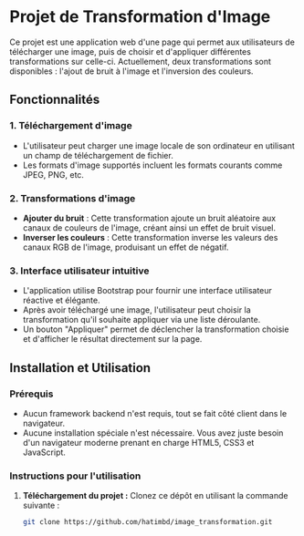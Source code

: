 # Projet de Transformation d'Image

Ce projet est une application web d'une page qui permet aux utilisateurs de télécharger une image, puis de choisir et d'appliquer différentes transformations sur celle-ci. Actuellement, deux transformations sont disponibles : l'ajout de bruit à l'image et l'inversion des couleurs.

## Fonctionnalités

### 1. Téléchargement d'image
- L'utilisateur peut charger une image locale de son ordinateur en utilisant un champ de téléchargement de fichier.
- Les formats d'image supportés incluent les formats courants comme JPEG, PNG, etc.

### 2. Transformations d'image
- **Ajouter du bruit** : Cette transformation ajoute un bruit aléatoire aux canaux de couleurs de l'image, créant ainsi un effet de bruit visuel.
- **Inverser les couleurs** : Cette transformation inverse les valeurs des canaux RGB de l'image, produisant un effet de négatif.

### 3. Interface utilisateur intuitive
- L'application utilise Bootstrap pour fournir une interface utilisateur réactive et élégante.
- Après avoir téléchargé une image, l'utilisateur peut choisir la transformation qu'il souhaite appliquer via une liste déroulante.
- Un bouton "Appliquer" permet de déclencher la transformation choisie et d'afficher le résultat directement sur la page.

## Installation et Utilisation

### Prérequis
- Aucun framework backend n'est requis, tout se fait côté client dans le navigateur.
- Aucune installation spéciale n'est nécessaire. Vous avez juste besoin d'un navigateur moderne prenant en charge HTML5, CSS3 et JavaScript.

### Instructions pour l'utilisation
1. **Téléchargement du projet :**
   Clonez ce dépôt en utilisant la commande suivante :
   ```bash
   git clone https://github.com/hatimbd/image_transformation.git
